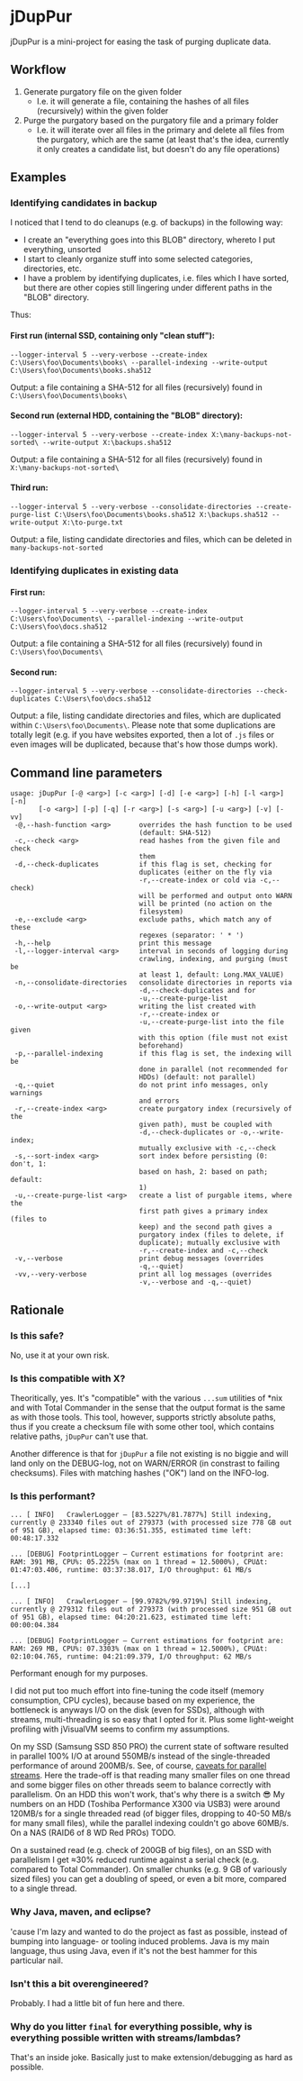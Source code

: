 jDupPur
=======

jDupPur is a mini-project for easing the task of purging duplicate data.

Workflow
--------

1. Generate purgatory file on the given folder
    - I.e. it will generate a file, containing the hashes of all files (recursively) within the given folder
1. Purge the purgatory based on the purgatory file and a primary folder
    - I.e. it will iterate over all files in the primary and delete all files from the purgatory, which are the same (at least that's the idea, currently it only creates a candidate list, but doesn't do any file operations)

Examples
-------

### Identifying candidates in backup

I noticed that I tend to do cleanups (e.g. of backups) in the following way:

- I create an "everything goes into this BLOB" directory, whereto I put everything, unsorted
- I start to cleanly organize stuff into some selected categories, directories, etc.
- I have a problem by identifying duplicates, i.e. files which I have sorted, but there are other copies still lingering under different paths in the "BLOB" directory.

Thus:

#### First run (internal SSD, containing only "clean stuff"):
`--logger-interval 5 --very-verbose --create-index C:\Users\foo\Documents\books\ --parallel-indexing --write-output C:\Users\foo\Documents\books.sha512`

Output: a file containing a SHA-512 for all files (recursively) found in `C:\Users\foo\Documents\books\`

#### Second run (external HDD, containing the "BLOB" directory):
`--logger-interval 5 --very-verbose --create-index X:\many-backups-not-sorted\ --write-output X:\backups.sha512`

Output: a file containing a SHA-512 for all files (recursively) found in `X:\many-backups-not-sorted\`

#### Third run:
`--logger-interval 5 --very-verbose --consolidate-directories --create-purge-list C:\Users\foo\Documents\books.sha512 X:\backups.sha512 --write-output X:\to-purge.txt`

Output: a file, listing candidate directories and files, which can be deleted in `many-backups-not-sorted`

### Identifying duplicates in existing data

#### First run:
`--logger-interval 5 --very-verbose --create-index C:\Users\foo\Documents\ --parallel-indexing --write-output C:\Users\foo\docs.sha512`

Output: a file containing a SHA-512 for all files (recursively) found in `C:\Users\foo\Documents\`

#### Second run:
`--logger-interval 5 --very-verbose --consolidate-directories --check-duplicates C:\Users\foo\docs.sha512`

Output: a file, listing candidate directories and files, which are duplicated within `C:\Users\foo\Documents\`. Please note that some duplications are totally legit (e.g. if you have websites exported, then a lot of `.js` files or even images will be duplicated, because that's how those dumps work).


Command line parameters
-----------------------

```
usage: jDupPur [-@ <arg>] [-c <arg>] [-d] [-e <arg>] [-h] [-l <arg>] [-n]
       [-o <arg>] [-p] [-q] [-r <arg>] [-s <arg>] [-u <arg>] [-v] [-vv]
 -@,--hash-function <arg>       overrides the hash function to be used
                                (default: SHA-512)
 -c,--check <arg>               read hashes from the given file and check
                                them
 -d,--check-duplicates          if this flag is set, checking for
                                duplicates (either on the fly via
                                -r,--create-index or cold via -c,--check)
                                will be performed and output onto WARN
                                will be printed (no action on the
                                filesystem)
 -e,--exclude <arg>             exclude paths, which match any of these
                                regexes (separator: ' * ')
 -h,--help                      print this message
 -l,--logger-interval <arg>     interval in seconds of logging during
                                crawling, indexing, and purging (must be
                                at least 1, default: Long.MAX_VALUE)
 -n,--consolidate-directories   consolidate directories in reports via
                                -d,--check-duplicates and for
                                -u,--create-purge-list
 -o,--write-output <arg>        writing the list created with
                                -r,--create-index or
                                -u,--create-purge-list into the file given
                                with this option (file must not exist
                                beforehand)
 -p,--parallel-indexing         if this flag is set, the indexing will be
                                done in parallel (not recommended for
                                HDDs) (default: not parallel)
 -q,--quiet                     do not print info messages, only warnings
                                and errors
 -r,--create-index <arg>        create purgatory index (recursively of the
                                given path), must be coupled with
                                -d,--check-duplicates or -o,--write-index;
                                mutually exclusive with -c,--check
 -s,--sort-index <arg>          sort index before persisting (0: don't, 1:
                                based on hash, 2: based on path; default:
                                1)
 -u,--create-purge-list <arg>   create a list of purgable items, where the
                                first path gives a primary index (files to
                                keep) and the second path gives a
                                purgatory index (files to delete, if
                                duplicate); mutually exclusive with
                                -r,--create-index and -c,--check
 -v,--verbose                   print debug messages (overrides
                                -q,--quiet)
 -vv,--very-verbose             print all log messages (overrides
                                -v,--verbose and -q,--quiet)
```

Rationale
---------

### Is this safe?

No, use it at your own risk.

### Is this compatible with X?

Theoritically, yes. It's "compatible" with the various `...sum` utilities of *nix and with Total Commander in the sense that the output format is the same as with those tools. This tool, however, supports strictly absolute paths, thus if you create a checksum file with some other tool, which contains relative paths, `jDupPur` can't use that.

Another difference is that for `jDupPur` a file not existing is no biggie and will land only on the DEBUG-log, not on WARN/ERROR (in constrast to failing checksums). Files with matching hashes ("OK") land on the INFO-log.

### Is this performant?

```
... [ INFO]   CrawlerLogger – [83.5227%/81.7877%] Still indexing, currently @ 233340 files out of 279373 (with processed size 778 GB out of 951 GB), elapsed time: 03:36:51.355, estimated time left: 00:48:17.332

... [DEBUG] FootprintLogger – Current estimations for footprint are: RAM: 391 MB, CPU%: 05.2225% (max on 1 thread ≈ 12.5000%), CPUΔt: 01:47:03.406, runtime: 03:37:38.017, I/O throughput: 61 MB/s

[...]

... [ INFO]   CrawlerLogger – [99.9782%/99.9719%] Still indexing, currently @ 279312 files out of 279373 (with processed size 951 GB out of 951 GB), elapsed time: 04:20:21.623, estimated time left: 00:00:04.384

... [DEBUG] FootprintLogger – Current estimations for footprint are: RAM: 269 MB, CPU%: 07.3303% (max on 1 thread ≈ 12.5000%), CPUΔt: 02:10:04.765, runtime: 04:21:09.379, I/O throughput: 62 MB/s
```

Performant enough for my purposes.

I did not put too much effort into fine-tuning the code itself (memory consumption, CPU cycles), because based on my experience, the bottleneck is anyways I/O on the disk (even for SSDs), although with streams, multi-threading is so easy that I opted for it. Plus some light-weight profiling with jVisualVM seems to confirm my assumptions.

On my SSD (Samsung SSD 850 PRO) the current state of software resulted in parallel 100% I/O at around 550MB/s instead of the single-threaded performance of around 200MB/s. See, of course, [caveats for parallel streams](https://gist.github.com/AFulgens/ba1fec3235cfda1269550fb8e9793db3). Here the trade-off is that reading many smaller files on one thread and some bigger files on other threads seem to balance correctly with parallelism. On an HDD this won't work, that's why there is a switch 😎 My numbers on an HDD (Toshiba Performance X300 via USB3) were around 120MB/s for a single threaded read (of bigger files, dropping to 40-50 MB/s for many small files), while the parallel indexing couldn't go above 60MB/s. On a NAS (RAID6 of 8 WD Red PROs) TODO.

On a sustained read (e.g. check of 200GB of big files), on an SSD with parallelism I get ≈30% reduced runtime against a serial check (e.g. compared to Total Commander). On smaller chunks (e.g. 9 GB of variously sized files) you can get a doubling of speed, or even a bit more, compared to a single thread.

### Why Java, maven, and eclipse?

'cause I'm lazy and wanted to do the project as fast as possible, instead of bumping into language- or tooling induced problems. Java is my main language, thus using Java, even if it's not the best hammer for this particular nail.

### Isn't this a bit overengineered?

Probably. I had a little bit of fun here and there.

### Why do you litter `final` for everything possible, why is everything possible written with streams/lambdas?

That's an inside joke. Basically just to make extension/debugging as hard as possible.
